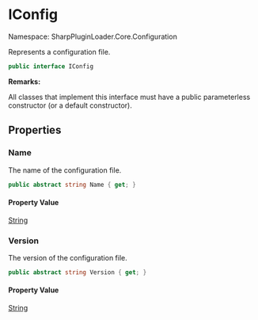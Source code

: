 # IConfig

Namespace: SharpPluginLoader.Core.Configuration

Represents a configuration file.

```csharp
public interface IConfig
```

**Remarks:**

All classes that implement this interface must have a public parameterless constructor (or a default constructor).

## Properties

### **Name**

The name of the configuration file.

```csharp
public abstract string Name { get; }
```

#### Property Value

[String](https://docs.microsoft.com/en-us/dotnet/api/System.String)<br>

### **Version**

The version of the configuration file.

```csharp
public abstract string Version { get; }
```

#### Property Value

[String](https://docs.microsoft.com/en-us/dotnet/api/System.String)<br>
